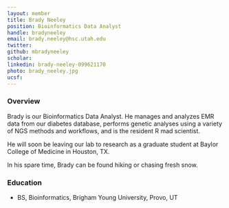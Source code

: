 ```yaml
---
layout: member
title: Brady Neeley
position: Bioinformatics Data Analyst
handle: bradyneeley
email: brady.neeley@hsc.utah.edu
twitter:
github: mbradyneeley
scholar: 
linkedin: brady-neeley-099621170
photo: brady_neeley.jpg
ucsf:
---
```


### Overview
Brady is our Bioinformatics Data Analyst. He manages and analyzes EMR data from our diabetes database, performs genetic analyses using a variety of NGS
methods and workflows, and is the resident R mad scientist.

He will soon be leaving our lab to research as a graduate student at Baylor College of Medicine in Houston, TX.

In his spare time, Brady can be found hiking or chasing fresh snow.


### Education
- BS, Bioinformatics, Brigham Young University, Provo, UT
